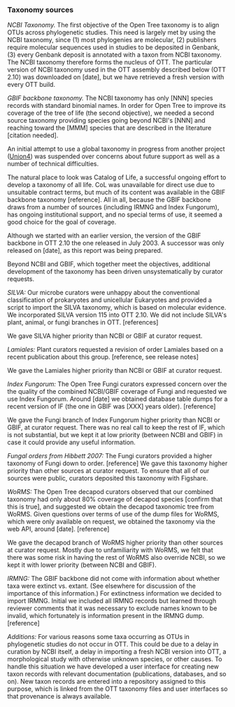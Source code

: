 ### Taxonomy sources

*NCBI Taxonomy.*  The first objective of the Open Tree taxonomy is to
align OTUs across phylogenetic studies.  This need is largely met by
using the NCBI taxonomy, since (1) most phylogenies are molecular, (2)
publishers require molecular sequences used in studies to be deposited
in Genbank, (3) every Genbank deposit is annotated with a taxon from
NCBI taxonomy.  The NCBI taxonomy therefore forms the nucleus of OTT.
The particular version of NCBI taxonomy used in the OTT assembly described below (OTT 2.10) was downloaded on
[date], but we have retrieved a fresh version with every OTT build.

*GBIF backbone taxonomy.*  The NCBI taxonomy has only [NNN] species
records with standard binomial names.  In order for Open Tree to
improve its coverage of the tree of life (the second objective), we
needed a second source taxonomy providing species going beyond NCBI's
[NNN] and reaching toward the [MMM] species that are described in the
literature [citation needed].

An initial attempt to use a global taxonomy in progress from another
project
([Union4](https://web.archive.org/web/20130823172016/http://gnaclr.globalnames.org/classifications))
was suspended over concerns about future support as well as a number
of technical difficulties.

The natural place to look was Catalog of Life, a successful ongoing
effort to develop a taxonomy of all life.  CoL was unavailable for
direct use due to unsuitable contract terms, but much of its content
was available in the GBIF backbone taxonomy [reference].  All in all,
because the GBIF backbone draws from a number of sources (including
IRMNG and Index Fungorum), has ongoing institutional support, and no
special terms of use, it seemed a good choice for the goal of coverage.

Although we started with an earlier version, the version of the GBIF
backbone in OTT 2.10 the one released in July 2003.  A successor was
only released on [date], as this report was being prepared.

Beyond NCBI and GBIF, which together meet the objectives, additional
development of the taxonomy has been driven unsystematically by
curator requests.

*SILVA:* Our microbe curators were unhappy about the conventional
classification of prokaryotes and unicellular Eukaryotes and provided
a script to import the SILVA taxonomy, which is based on molecular
evidence.  We incorporated SILVA version 115 into OTT 2.10.  We did
not include SILVA's plant, animal, or fungi branches in OTT.
[references]

We gave SILVA higher priority than NCBI or GBIF at curator request.

*Lamiales:* Plant curators requested a revision of order Lamiales based
on a recent publication about this group.
[reference, see release notes]

We gave the Lamiales higher priority than NCBI or GBIF at curator request.

*Index Fungorum:* The Open Tree Fungi curators expressed concern over
the the quality of the combined NCBI/GBIF coverage of Fungi and
requested we use Index Fungorum.  Around [date] we obtained database
table dumps for a recent version of IF (the one in GBIF was [XXX]
years older).  [reference]

We gave the Fungi branch of Index Fungorum higher priority than NCBI
or GBIF, at curator request.  There was no real call to keep the rest
of IF, which is not substantial, but we kept it at low priority
(between NCBI and GBIF) in case it could provide any useful
information.

*Fungal orders from Hibbett 2007:* The Fungi curators provided a
higher taxonomy of Fungi down to order.  [reference] We gave this
taxonomy higher priority than other sources at curator request.  To
ensure that all of our sources were public, curators deposited this
taxonomy with Figshare.

*WoRMS:* The Open Tree decapod curators observed that our combined
taxonomy had only about 80% coverage of decapod species [confirm that
this is true], and suggested we obtain the decapod taxonomic tree from
WoRMS.  Given questions over terms of use of the dump files for WoRMS,
which were only available on request, we obtained the taxonomy via the
web API, around [date].  [reference]

We gave the decapod branch of WoRMS higher priority than other sources
at curator request.  Mostly due to unfamiliarity with WoRMS, we felt
that there was some risk in having the rest of WoRMS also override
NCBI, so we kept it with lower priority (between NCBI and GBIF).

*IRMNG:* The GBIF backbone did not come with information about whether
taxa were extinct vs. extant.  (See elsewhere for discussion of the
importance of this information.)  For extinctness information we
decided to import IRMNG.  Initial we included all IRMNG records but
learned through reviewer comments that it was necessary to exclude
names known to be invalid, which fortunately is information present in
the IRMNG dump.  [reference]

*Additions:* For various reasons some taxa occurring as OTUs in
phylogenetic studies do not occur in OTT.  This could be due to a
delay in curation by NCBI itself, a delay in importing a fresh NCBI
version into OTT, a morphological study with otherwise unknown
species, or other causes.  To handle this situation we have developed
a user interface for creating new taxon records with relevant
documentation (publications, databases, and so on).  New taxon records
are entered into a repository assigned to this purpose, which is
linked from the OTT taxonomy files and user interfaces so that
provenance is always available.

